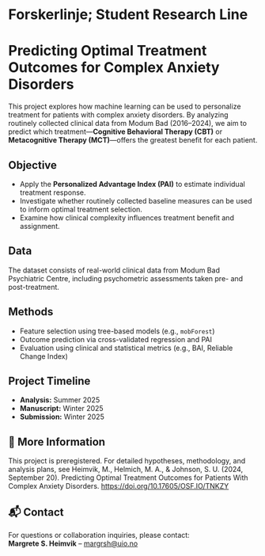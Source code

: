 # Forskerlinje; Student Research Line
# Predicting Optimal Treatment Outcomes for Complex Anxiety Disorders

This project explores how machine learning can be used to personalize treatment for patients with complex anxiety disorders. By analyzing routinely collected clinical data from Modum Bad (2016–2024), we aim to predict which treatment—**Cognitive Behavioral Therapy (CBT)** or **Metacognitive Therapy (MCT)**—offers the greatest benefit for each patient.

## Objective

- Apply the **Personalized Advantage Index (PAI)** to estimate individual treatment response.
- Investigate whether routinely collected baseline measures can be used to inform optimal treatment selection.
- Examine how clinical complexity influences treatment benefit and assignment.

## Data

The dataset consists of real-world clinical data from Modum Bad Psychiatric Centre, including psychometric assessments taken pre- and post-treatment.

## Methods

- Feature selection using tree-based models (e.g., `mobForest`)
- Outcome prediction via cross-validated regression and PAI
- Evaluation using clinical and statistical metrics (e.g., BAI, Reliable Change Index)

## Project Timeline

- **Analysis:** Summer 2025  
- **Manuscript:** Winter 2025  
- **Submission:** Winter 2025

## 📄 More Information

This project is preregistered. For detailed hypotheses, methodology, and analysis plans, see 
Heimvik, M., Helmich, M. A., & Johnson, S. U. (2024, September 20). 
Predicting Optimal Treatment Outcomes for Patients With Complex Anxiety Disorders. 
https://doi.org/10.17605/OSF.IO/TNKZY


## 📬 Contact

For questions or collaboration inquiries, please contact:  
**Margrete S. Heimvik** – [margrsh@uio.no](mailto:margrsh@uio.no)

